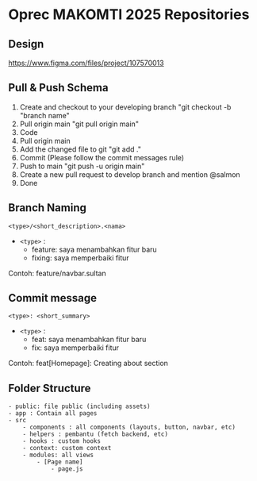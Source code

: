 # Oprec MAKOMTI 2025 Repositories

## Design

https://www.figma.com/files/project/107570013

## Pull & Push Schema

1. Create and checkout to your developing branch "git checkout -b "branch name"
2. Pull origin main "git pull origin main"
3. Code
4. Pull origin main 
5. Add the changed file to git "git add ."
6. Commit (Please follow the commit messages rule)
7. Push to main "git push -u origin main"
8. Create a new pull request to develop branch and mention @salmon
9. Done

## Branch Naming

`<type>/<short_description>.<nama>`

- `<type>` :
  - feature: saya menambahkan fitur baru
  - fixing: saya memperbaiki fitur

Contoh: feature/navbar.sultan

## Commit message

`<type>: <short_summary>`

- `<type>` :
  - feat: saya menambahkan fitur baru
  - fix: saya memperbaiki fitur

Contoh: feat[Homepage]: Creating about section

## Folder Structure

```
- public: file public (including assets)
- app : Contain all pages
- src
    - components : all components (layouts, button, navbar, etc)
    - helpers : pembantu (fetch backend, etc)
    - hooks : custom hooks
    - context: custom context
    - modules: all views
        - [Page name]
            - page.js
```
